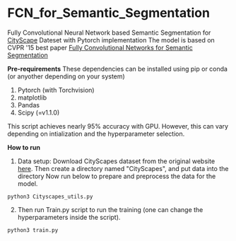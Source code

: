 # FCN_for_Semantic_Segmentation
Fully Convolutional Neural Network based Semantic Segmentation for [CityScape](https://www.cityscapes-dataset.com/) Dateset with Pytorch implementation
The model is based on CVPR '15 best paper [Fully Convolutional Networks for Semantic Segmentation](https://arxiv.org/pdf/1411.4038.pdf)

**Pre-requirements**
These dependencies can be installed using pip or conda (or anyother depending on your system)
1. Pytorch (with Torchvision)
2. matplotlib
3. Pandas
4. Scipy (=v1.1.0)

This script achieves nearly 95% accuracy with GPU. However, this can vary depending on intialization and the hyperparameter selection.


**How to run**
1. Data setup:
  Download CityScapes dataset from the original website [here](https://www.cityscapes-dataset.com/downloads/). Then create a directory named "CityScapes", and put data into the directory
  Now run below to prepare and preprocess the data for the model.
  ```
  python3 Cityscapes_utils.py
  ```
 2. Then run Train.py script to run the training (one can change the hyperparameters inside the script).
 ```
 python3 train.py
 ```
